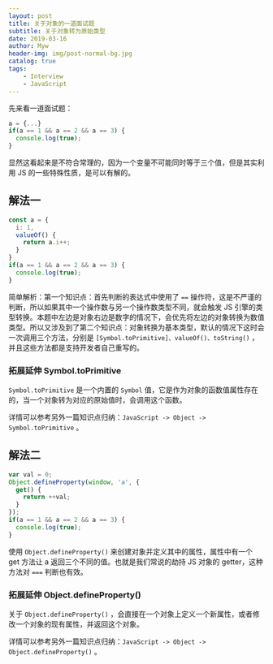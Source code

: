 ```yaml
---
layout: post
title: 关于对象的一道面试题
subtitle: 关于对象转为原始类型
date: 2019-03-16
author: Myw
header-img: img/post-normal-bg.jpg
catalog: true
tags:
    - Interview
    - JavaScript
---
```


先来看一道面试题：

```js
a = {...}
if(a == 1 && a == 2 && a == 3) {
  console.log(true);
}
```

显然这看起来是不符合常理的，因为一个变量不可能同时等于三个值，但是其实利用 JS 的一些特殊性质，是可以有解的。

## 解法一

```js
const a = {
  i: 1,
  valueOf() {
    return a.i++;
  }
}
if(a == 1 && a == 2 && a == 3) {
  console.log(true);
}
```

简单解析：第一个知识点：首先判断的表达式中使用了 `==` 操作符，这是不严谨的判断，所以如果其中一个操作数与另一个操作数类型不同，就会触发 JS 引擎的类型转换。本题中左边是对象右边是数字的情况下，会优先将左边的对象转换为数值类型。所以又涉及到了第二个知识点：对象转换为基本类型，默认的情况下这时会一次调用三个方法，分别是 `[Symbol.toPrimitive]、valueOf()、toString()` ，并且这些方法都是支持开发者自己重写的。

### 拓展延伸 Symbol.toPrimitive

`Symbol.toPrimitive` 是一个内置的 `Symbol` 值，它是作为对象的函数值属性存在的，当一个对象转为对应的原始值时，会调用这个函数。

详情可以参考另外一篇知识点归纳：`JavaScript -> Object -> Symbol.toPrimitive` 。

## 解法二

```js
var val = 0;
Object.defineProperty(window, 'a', {
  get() {
    return ++val;
  }
});
if(a == 1 && a == 2 && a == 3) {
  console.log(true);
}
```

使用 `Object.defineProperty()` 来创建对象并定义其中的属性，属性中有一个 get 方法让 a 返回三个不同的值。也就是我们常说的劫持 JS 对象的 getter，这种方法对 `===` 判断也有效。

### 拓展延伸 Object.defineProperty()

关于 `Object.defineProperty()` ，会直接在一个对象上定义一个新属性，或者修改一个对象的现有属性，并返回这个对象。

详情可以参考另外一篇知识点归纳：`JavaScript -> Object -> Object.defineProperty()` 。
